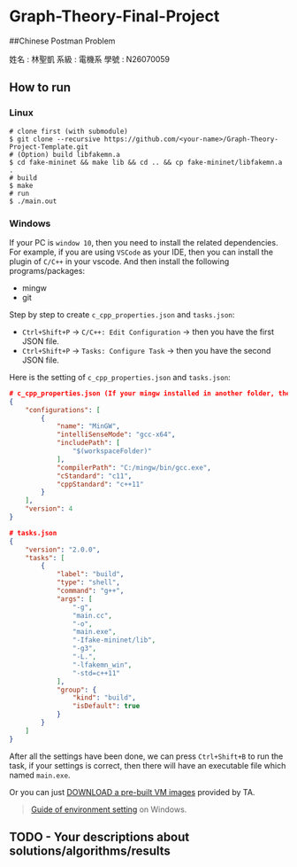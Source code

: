# Graph-Theory-Final-Project

##Chinese Postman Problem

姓名 : 林聖凱
系級 : 電機系
學號 : N26070059

## How to run

### Linux

```
# clone first (with submodule)
$ git clone --recursive https://github.com/<your-name>/Graph-Theory-Project-Template.git
# (Option) build libfakemn.a
$ cd fake-mininet && make lib && cd .. && cp fake-mininet/libfakemn.a .
# build
$ make 
# run 
$ ./main.out
```

### Windows

If your PC is `window 10`, then you need to install the related dependencies. For example, if you are using `VSCode` as your IDE, then you can install the plugin of `C/C++` in your vscode. And then install the following programs/packages:
* mingw
* git

Step by step to create `c_cpp_properties.json` and `tasks.json`:
* `Ctrl+Shift+P` -> `C/C++: Edit Configuration` -> then you have the first JSON file.
* `Ctrl+Shift+P` -> `Tasks: Configure Task` -> then you have the second JSON file.

Here is the setting of `c_cpp_properties.json` and `tasks.json`:
```json
# c_cpp_properties.json (If your mingw installed in another folder, then you have to change the value in `compilterPath`)
{
    "configurations": [
        {
            "name": "MinGW",
            "intelliSenseMode": "gcc-x64",
            "includePath": [
                "$(workspaceFolder)"
            ],
            "compilerPath": "C:/mingw/bin/gcc.exe",
            "cStandard": "c11",
            "cppStandard": "c++11"
        }
    ],
    "version": 4
}

# tasks.json
{
    "version": "2.0.0",
    "tasks": [
        {
            "label": "build",
            "type": "shell",
            "command": "g++",
            "args": [
                "-g",
                "main.cc",
                "-o",
                "main.exe",
                "-Ifake-mininet/lib",
                "-g3",
                "-L.",
                "-lfakemn_win",
                "-std=c++11"
            ],
            "group": {
                "kind": "build",
                "isDefault": true
            }
        }
    ]
}
```

After all the settings have been done, we can press `Ctrl+Shift+B` to run the task, if your settings is correct, then there will have an executable file which named `main.exe`.

Or you can just [DOWNLOAD a pre-built VM images](http://gofile.me/39GpL/XU5tznyO6) provided by TA.

> [Guide of environment setting](https://hackmd.io/-5WZQC-1QqOeV3KUX65tEw?view) on Windows.

## TODO - Your descriptions about solutions/algorithms/results
